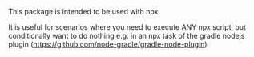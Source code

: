 This package is intended to be used with npx. 

It is useful for scenarios where you need to execute ANY npx script, but conditionally want to do nothing e.g. in an npx task of the gradle nodejs plugin (https://github.com/node-gradle/gradle-node-plugin)
